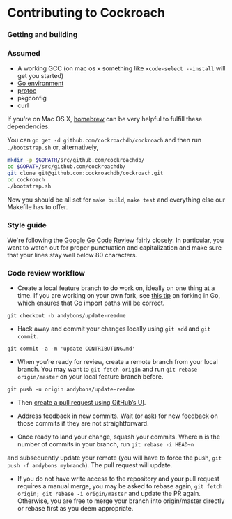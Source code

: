 # Contributing to Cockroach

### Getting and building

### Assumed
 * A working GCC (on mac os x something like `xcode-select --install` will get you started)
 * [Go environment](http://golang.org/doc/code.html)
 * [protoc](https://github.com/google/protobuf/releases)
 * pkgconfig
 * curl

If you're on Mac OS X, [homebrew](http://brew.sh/) can be very helpful to fulfill these dependencies.

You can `go get -d github.com/cockroachdb/cockroach` and then run `./bootstrap.sh` or, alternatively,

```bash
mkdir -p $GOPATH/src/github.com/cockroachdb/
cd $GOPATH/src/github.com/cockroachdb/
git clone git@github.com:cockroachdb/cockroach.git
cd cockroach
./bootstrap.sh
```

Now you should be all set for `make build`, `make test` and everything else our Makefile has to offer.

### Style guide
We're following the [Google Go Code Review](https://code.google.com/p/go-wiki/wiki/CodeReviewComments) fairly closely. In particular, you want to watch out for proper punctuation and capitalization and make sure that your lines stay well below 80 characters.

### Code review workflow

+ Create a local feature branch to do work on, ideally on one thing at a time.
  If you are working on your own fork, see 
  [this tip](http://blog.campoy.cat/2014/03/github-and-go-forking-pull-requests-and.html)
  on forking in Go, which ensures that Go import paths will be correct.

`git checkout -b andybons/update-readme`

+ Hack away and commit your changes locally using `git add` and `git commit`.

`git commit -a -m 'update CONTRIBUTING.md'`

+ When you’re ready for review, create a remote branch from your local branch. You may want to `git fetch origin` and run `git rebase origin/master` on your local feature branch before.

`git push -u origin andybons/update-readme`

+ Then [create a pull request using GitHub’s UI](https://help.github.com/articles/creating-a-pull-request).

+ Address feedback in new commits. Wait (or ask) for new feedback on those commits if they are not straightforward.

+ Once ready to land your change, squash your commits. Where n is the number of commits in your branch, run
`git rebase -i HEAD~n`

 and subsequently update your remote (you will have to force the push, `git push -f andybons mybranch`). The pull request will update.

+ If you do not have write access to the repository and your pull request requires a manual merge, you may be asked to rebase again,
  `git fetch origin; git rebase -i origin/master` and update the PR again. Otherwise, you are free to merge your branch into origin/master directly or rebase first as you deem appropriate.

